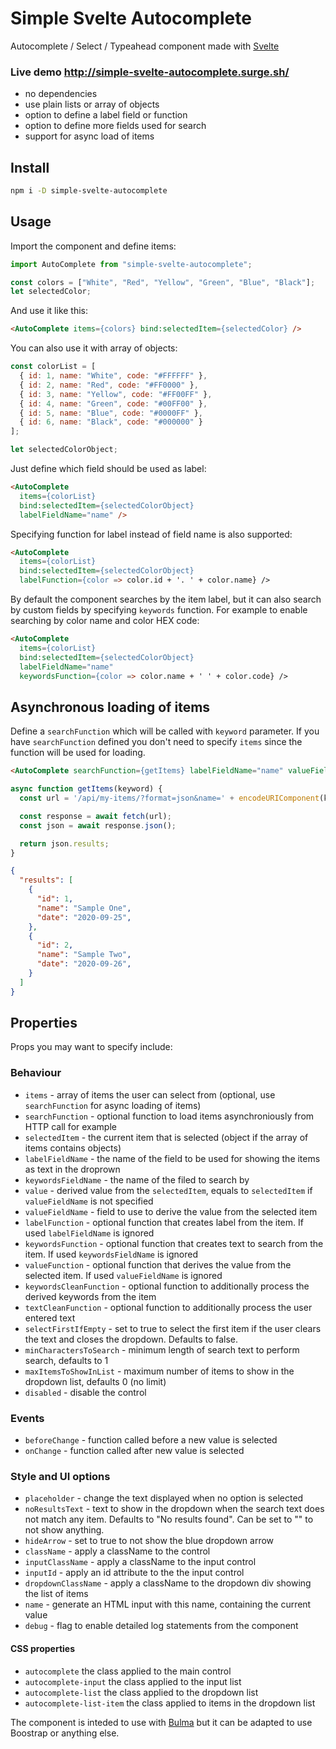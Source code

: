 # Simple Svelte Autocomplete

Autocomplete / Select / Typeahead component made with [Svelte](https://svelte.dev/)

### Live demo http://simple-svelte-autocomplete.surge.sh/

* no dependencies
* use plain lists or array of objects
* option to define a label field or function
* option to define more fields used for search
* support for async load of items


## Install

```bash
npm i -D simple-svelte-autocomplete
```

## Usage
Import the component and define items:

````javascript
import AutoComplete from "simple-svelte-autocomplete";

const colors = ["White", "Red", "Yellow", "Green", "Blue", "Black"];
let selectedColor;
````

And use it like this:
````html
<AutoComplete items={colors} bind:selectedItem={selectedColor} />
````

You can also use it with array of objects:
````javascript
const colorList = [
  { id: 1, name: "White", code: "#FFFFFF" },
  { id: 2, name: "Red", code: "#FF0000" },
  { id: 3, name: "Yellow", code: "#FF00FF" },
  { id: 4, name: "Green", code: "#00FF00" },
  { id: 5, name: "Blue", code: "#0000FF" },
  { id: 6, name: "Black", code: "#000000" }
];

let selectedColorObject;
````
Just define which field should be used as label:
````html
<AutoComplete
  items={colorList}
  bind:selectedItem={selectedColorObject}
  labelFieldName="name" />
````

Specifying function for label instead of field name is also supported:
````html
<AutoComplete
  items={colorList}
  bind:selectedItem={selectedColorObject}
  labelFunction={color => color.id + '. ' + color.name} />
````

By default the component searches by the item label, but it can also search by custom fields by specifying `keywords` function. For example to enable searching by color name and color HEX code:
````html
<AutoComplete
  items={colorList}
  bind:selectedItem={selectedColorObject}
  labelFieldName="name"
  keywordsFunction={color => color.name + ' ' + color.code} />
````

## Asynchronous loading of items

Define a `searchFunction` which will be called with `keyword` parameter.
If you have `searchFunction` defined you don't need to specify `items` since the function will be used for loading.

```html
<AutoComplete searchFunction={getItems} labelFieldName="name" valueFieldName="id" bind:selectedItem={myValue} />
```

```js
async function getItems(keyword) {
  const url = '/api/my-items/?format=json&name=' + encodeURIComponent(keyword);

  const response = await fetch(url);
  const json = await response.json();

  return json.results;
}
```

```json
{
  "results": [
    {
      "id": 1,
      "name": "Sample One",
      "date": "2020-09-25",
    },
    {
      "id": 2,
      "name": "Sample Two",
      "date": "2020-09-26",
    }
  ]
}
```

## Properties

Props you may want to specify include:

### Behaviour

- `items` - array of items the user can select from (optional, use `searchFunction` for async loading of items)
- `searchFunction` - optional function to load items asynchroniously from HTTP call for example
- `selectedItem` - the current item that is selected (object if the array of items contains objects)
- `labelFieldName` - the name of the field to be used for showing the items as text in the droprown
- `keywordsFieldName` - the name of the filed to search by
- `value` - derived value from the `selectedItem`, equals to `selectedItem` if `valueFieldName` is not specified
- `valueFieldName` - field to use to derive the value from the selected item
- `labelFunction` - optional function that creates label from the item. If used `labelFieldName` is ignored
- `keywordsFunction` - optional function that creates text to search from the item. If used `keywordsFieldName` is ignored
- `valueFunction` - optional function that derives the value from the selected item. If used `valueFieldName` is ignored
- `keywordsCleanFunction` - optional function to additionally process the derived keywords from the item
- `textCleanFunction` - optional function to additionally process the user entered text
- `selectFirstIfEmpty` - set to true to select the first item if the user clears the text and closes the dropdown. Defaults to false.
- `minCharactersToSearch` - minimum length of search text to perform search, defaults to 1
- `maxItemsToShowInList` - maximum number of items to show in the dropdown list, defaults 0 (no limit)
- `disabled` - disable the control

### Events

- `beforeChange` - function called before a new value is selected
- `onChange` - function called after new value is selected

### Style and UI options

- `placeholder` - change the text displayed when no option is selected
- `noResultsText` - text to show in the dropdown when the search text does not match any item. Defaults to "No results found". Can be set to "" to not show anything.
- `hideArrow` - set to true to not show the blue dropdown arrow
- `className` - apply a className to the control
- `inputClassName` - apply a className to the input control
- `inputId` - apply an id attribute to the the input control
- `dropdownClassName` - apply a className to the dropdown div showing the list of items
- `name` - generate an HTML input with this name, containing the current value
- `debug` - flag to enable detailed log statements from the component

#### CSS properties
- `autocomplete` the class applied to the main control
- `autocomplete-input` the class applied to the input list
- `autocomplete-list` the class applied to the dropdown list
- `autocomplete-list-item` the class applied to items in the dropdown list

The component is inteded to use with [Bulma](https://bulma.io/) but it can be adapted to use Boostrap or anything else.
